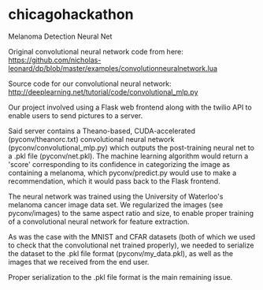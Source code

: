 # chicagohackathon
Melanoma Detection Neural Net

Original convolutional neural network code from here: https://github.com/nicholas-leonard/dp/blob/master/examples/convolutionneuralnetwork.lua

Source code for our convolutional neural network:
http://deeplearning.net/tutorial/code/convolutional_mlp.py

Our project involved using a Flask web frontend along with the twilio API to enable users to send pictures to a server.

Said server contains a Theano-based, CUDA-accelerated (pyconv/theanorc.txt) convolutional neural network (pyconv/convolutional_mlp.py) which outputs the post-training neural net to a .pkl file (pyconv/net.pkl). The machine learning algorithm would return a 'score' corresponding to its confidence in categorizing the image as containing a melanoma, which pyconv/predict.py would use to make a recommendation, which it would pass back to the Flask frontend.

The neural network was trained using the University of Waterloo's melanoma cancer image data set. We regularized the images (see pyconv/images) to the same aspect ratio and size, to enable proper training of a convolutional neural network for feature extraction.

As was the case with the MNIST and CFAR datasets (both of which we used to check that the convolutional net trained properly), we needed to serialize the dataset to the .pkl file format (pyconv/my_data.pkl), as well as the images that we received from the end user.

Proper serialization to the .pkl file format is the main remaining issue.
